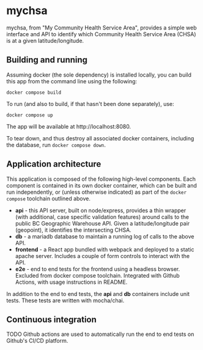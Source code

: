 # mychsa

mychsa, from "My Community Health Service Area", provides a simple web
interface and API to identify which Community Health Service Area (CHSA)
is at a given latitude/longitude.

## Building and running

Assuming docker (the sole dependency) is installed locally, you can
build this app from the command line using the following:

    docker compose build

To run (and also to build, if that hasn't been done separately), use:

    docker compose up

The app will be available at http://localhost:8080.    

To tear down, and thus destroy all associated docker containers,
including the database, run `docker compose down`.

## Application architecture

This application is composed of the following high-level components. Each component
is contained in its own docker container, which can be built and run
independently, or (unless otherwise indicated) as part of the `docker compose` toolchain outlined above.

 - **api** - this API server, built on node/express, provides a thin wrapper
  (with additional, case specific validation features) around calls to the public BC Geographic Warehouse API. Given a latitude/longitude pair (geopoint), it identifies the intersecting CHSA.
 - **db** - a mariadb database to maintain a running log of calls to the above API.
 - **frontend** - a React app bundled with webpack and deployed to a static apache server. Includes a couple of form controls to interact with the API.
 - **e2e** - end to end tests for the frontend using a headless browser. Excluded from docker compose toolchain. Integrated with Github Actions, with usage instructions in README.

In addition to the end to end tests, the **api** and **db** containers include 
unit tests. These tests are written with mocha/chai.

## Continuous integration

TODO Github actions are used to automatically run the end to end tests on Github's CI/CD platform.